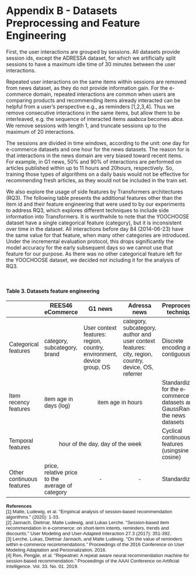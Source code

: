 # Appendix B - Datasets Preprocessing and Feature Engineering

First, the user interactions are grouped by sessions. All datasets provide session ids, except the ADRESSA dataset, for which we artificially split sessions to have a maximum idle time of 30 minutes between the user interactions.

Repeated user interactions on the same items within sessions are removed from news dataset, as they do not provide information gain. For the e-commerce domain, repeated interactions are common when users are comparing products and recommending items already interacted can be helpful from a user’s perspective e.g., as reminders [1,2,3,4]. Thus we remove consecutive interactions in the same items, but allow them to be interleaved, e.g. the sequence of interacted items 𝑎𝑎𝑎𝑏𝑐𝑐𝑎 becomes 𝑎𝑏𝑐𝑎. We remove sessions with length 1, and truncate sessions up to the maximum of 20 interactions.

The sessions are divided in time windows, according to the unit: one day for e-commerce datasets and one hour for the news datasets. The reason for is that interactions in the news domain are very biased toward recent items. For example, in G1 news, 50% and 90% of interactions are performed on articles published within up to 11 hours and 20hours, respectively. So, training those types of algorithms on a daily basis would not be effective for recommending fresh articles, as they would not be included in the train set.

We also explore the usage of side features by Transformers architectures (RQ3). The following table presents the additional features other than the item id and their feature engineering that were used to by our experiments to address RQ3, which explores different techniques to include side information into Transformers.
It is worthwhile to note that the YOOCHOOSE dataset have a single categorical feature (category), but it is inconsistent over time in the dataset. All interactions before day 84 (2014-06-23) have the same value for that feature, when many other categories are introduced. Under the incremental evaluation protocol, this drops significantly the model accuracy for the early subsequent days so we cannot use that feature for our purpose. As there was no other categorical feature left for the YOOCHOOSE dataset, we decided not including it for the analysis of RQ3.

<html>
<body>
<br>
 <h4>Table 3. Datasets feature engineering</h4>
<font size="2" face="Arial" >
<table class="hp-table">
<thead><tr class="table-firstrow"><th></th><th>REES46 eCommerce</th><th>G1 news</th><th>Adressa news</th><th>Preprocessing techniques</th></tr></thead><tbody>
 <tr><td>Categorical features</td><td>category, subcategory, brand</td><td>User context features: region, country, environment, device group, OS</td><td>category, subcategory, author and user context features: city, region, country, device, OS, referrer</td><td>Discrete encoding as contiguous ids</td></tr>
 <tr><td>Item recency features</td><td>item age in days (log)</td><td colspan=2><p align="center">item age in hours</p></td><td>Standardization for the e-commerce datasets and GaussRank for the news datasets</td></tr>
 <tr><td>Temporal features</td><td colspan=3><p align="center">hour of the day, day of the week</p></td><td>Cyclical continuous features (usingsine and cosine)</td></tr>
 <tr><td>Other continuous features</td><td>price, relative price to the average of category</td><td><p align="center">-</p></td><td><p align="center">-</p></td><td>Standardization</td></tr>
</tbody></table>
 </body>
</html>

**References**  
[1] Malte, Ludewig, et al. "Empirical analysis of session-based recommendation algorithms." (2020): 1-33.  
[2] Jannach, Dietmar, Malte Ludewig, and Lukas Lerche. "Session-based item recommendation in e-commerce: on short-term intents, reminders, trends and discounts." User Modeling and User-Adapted Interaction 27.3 (2017): 351-392.  
[3] Lerche, Lukas, Dietmar Jannach, and Malte Ludewig. "On the value of reminders within e-commerce recommendations." Proceedings of the 2016 Conference on User Modeling Adaptation and Personalization. 2016.  
[4] Ren, Pengjie, et al. "Repeatnet: A repeat aware neural recommendation machine for session-based recommendation." Proceedings of the AAAI Conference on Artificial Intelligence. Vol. 33. No. 01. 2019.  
